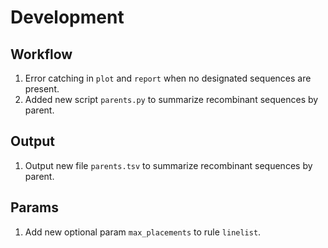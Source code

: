 # Development

## Workflow

1. Error catching in `plot` and `report` when no designated sequences are present.
1. Added new script `parents.py` to summarize recombinant sequences by parent.

## Output

1. Output new file `parents.tsv` to summarize recombinant sequences by parent.

## Params

1. Add new optional param `max_placements` to rule `linelist`.

